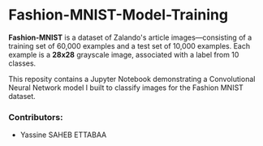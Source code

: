 # Fashion-MNIST-Model-Training

**Fashion-MNIST** is a dataset of Zalando's article images—consisting of a training set of 60,000 examples and a test set of 10,000 examples. Each example is a **28x28** grayscale image, associated with a label from 10 classes. 

This reposity contains a Jupyter Notebook demonstrating a Convolutional Neural Network model I built to classify images for the Fashion MNIST dataset.





### Contributors:
* Yassine SAHEB ETTABAA
